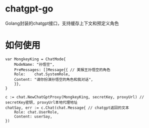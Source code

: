 # chatgpt-go
Golang封装的chatgpt接口，支持缓存上下文和预定义角色

# 如何使用
```
var MongkeyKing = ChatMode{
    ModeName: "孙悟空",
    PreMessages: []Message{{ // 美猴王孙悟空的角色
	Role:    chat.SystemRole,
	Content: "请你扮演孙悟空的角色和我对话",
    }},
}

c := chat.NewChatGptProxy(MongkeyKing, secretKey, proxyUrl) // secretKey密钥, proxyUrl本地代理地址
chatSay, err := c.Chat(chat.Message{ // chatgpt返回的文本
    Role: chat.UserRole,
    Content: userSay,
})
```
